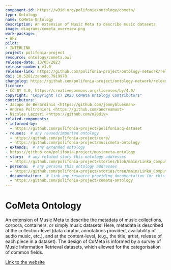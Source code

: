 ```yaml
---
component-id: https://w3id.org/polifonia/ontology/cometa/
type: Ontology
name: CoMeta Ontology
description: An extension of Music Meta to describe music datasets
image: diagrams/cometa_overview.png
work-package:
- WP2
pilot:
- INTERLINK
project: polifonia-project
resource: ontology/cometa.owl
release-date: 13/05/2023
release-number: v1.0
release-link: https://github.com/polifonia-project/ontology-network/releases
doi: 10.5281/zenodo.7919970
changelog: https://github.com/polifonia-project/ontology-network/releases
licence: 
- CC BY 4.0, https://creativecommons.org/licenses/by/4.0/
copyright: "Copyright (c) 2023 CoMeta Ontology Contributors"
contributors:
- Jacopo de Berardinis <https://github.com/jonnybluesman>
- Andrea Poltronieri <https://github.com/andreamust>
- Nicolas Lazzari <https://github.com/n28div>
related-components:
- informed-by:
  - https://github.com/polifonia-project/polifoniacq-dataset
- reuses:  # any reused/imported ontology
  - https://github.com/polifonia-project/core/
  - https://github.com/polifonia-project/musicmeta-ontology
- extends:  # any extended ontology
- https://github.com/polifonia-project/musicmeta-ontology
- story:  # any related story this ontology addresses
  - https://github.com/polifonia-project/stories/blob/main/Linka_Computer_Scientist/Linka%231_MusicKnowledge.md
- persona:  # any persona this ontology addresses
  - https://github.com/polifonia-project/stories/tree/main/Linka_Computer_Scientist
- documentation:  # link any resource providing documentation for this ontology
  - https://github.com/polifonia-project/cometa-ontology
---
```


# CoMeta Ontology

An extension of Music Meta to describe the metadata of music collections, corpora, containers, or simply music datasets! Here, metadata is described at the collection-level (data curator, annotations provided, availability of audio music, etc.), and at the content-level, (e.g., the title, artist, release of each piece in a dataset). The design of CoMeta is informed by a survey of Music Information Retrieval datasets, which allowed for the categorisation of common fields.

[Link to the website](https://github.com/polifonia-project/cometa-ontology)

